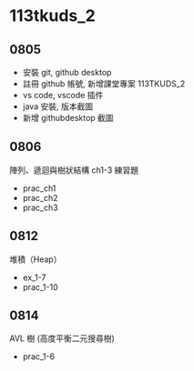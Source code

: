 # 113tkuds_2

## 0805
- 安裝 git, github desktop
- 註冊  github 帳號, 新增課堂專案 113TKUDS_2
- vs code, vscode 插件
- java 安裝, 版本截圖
- 新增 githubdesktop 截圖

## 0806
陣列、遞迴與樹狀結構 ch1-3 練習題
- prac_ch1
- prac_ch2
- prac_ch3

## 0812
堆積（Heap）
- ex_1-7
- prac_1-10

## 0814 
AVL 樹 (高度平衡二元搜尋樹)
* prac_1-6